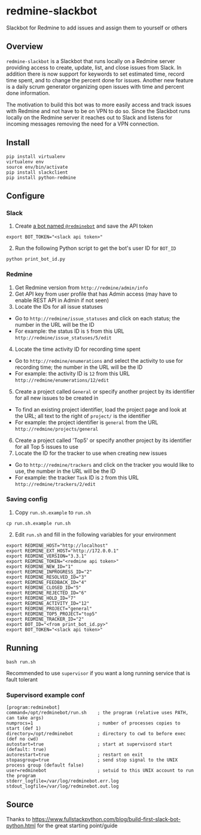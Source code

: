 # redmine-slackbot
Slackbot for Redmine to add issues and assign them to yourself or others

## Overview

`redmine-slackbot` is a Slackbot that runs locally on a Redmine server providing access to create, update, list, and close issues from Slack. In addition there is now support for keywords to set estimated time, record time spent, and to change the percent done for issues. Another new feature is a daily scrum generator organizing open issues with time and percent done information.

The motivation to build this bot was to more easily access and track issues with Redmine and not have to be on VPN to do so. Since the Slackbot runs locally on the Redmine server it reaches out to Slack and listens for incoming messages removing the need for a VPN connection.

## Install

```
pip install virtualenv
virtualenv env
source env/bin/activate
pip install slackclient
pip install python-redmine
```

## Configure

### Slack

1. Create [a bot named `@redminebot`](https://my.slack.com/services/new/bot) and save the API token

 `export BOT_TOKEN="<slack api token>"`

2. Run the following Python script to get the bot's user ID for `BOT_ID`

 `python print_bot_id.py`

### Redmine

1. Get Redmine version from `http://redmine/admin/info`
2. Get API key from user profile that has Admin access (may have to enable REST API in Admin if not seen)
3. Locate the IDs for all issue statuses
 * Go to `http://redmine/issue_statuses` and click on each status; the number in the URL will be the ID
 * For example: the status ID is `5` from this URL `http://redmine/issue_statuses/5/edit`
4. Locate the time activity ID for recording time spent
 * Go to `http://redmine/enumerations` and select the activity to use for recording time; the number in the URL will be the ID
 * For example: the activity ID is `12` from this URL `http://redmine/enumerations/12/edit`
5. Create a project called `General` or specify another project by its identifier for all new issues to be created in
 * To find an existing project identifier, load the project page and look at the URL; all text to the right of `project/` is the identifier
 * For example: the project identifier is `general` from the URL `http://redmine/projects/general`
6. Create a project called 'Top5' or specify another project by its identifier for all Top 5 issues to use
7. Locate the ID for the tracker to use when creating new issues
 * Go to `http://redmine/trackers` and click on the tracker you would like to use, the number in the URL will be the ID
 * For example: the tracker `Task` ID is `2` from this URL `http://redmine/trackers/2/edit`

### Saving config

1. Copy `run.sh.example` to `run.sh`

 `cp run.sh.example run.sh`

2. Edit `run.sh` and fill in the following variables for your environment
```
export REDMINE_HOST="http://localhost"
export REDMINE_EXT_HOST="http://172.0.0.1"
export REDMINE_VERSION="3.3.1"
export REDMINE_TOKEN="<redmine api token>"
export REDMINE_NEW_ID="1"
export REDMINE_INPROGRESS_ID="2"
export REDMINE_RESOLVED_ID="3"
export REDMINE_FEEDBACK_ID="4"
export REDMINE_CLOSED_ID="5"
export REDMINE_REJECTED_ID="6"
export REDMINE_HOLD_ID="7"
export REDMINE_ACTIVITY_ID="12"
export REDMINE_PROJECT="general"
export REDMINE_TOP5_PROJECT="top5"
export REDMINE_TRACKER_ID="2"
export BOT_ID="<from print_bot_id.py>"
export BOT_TOKEN="<slack api token>"
```

## Running

```
bash run.sh
```
Recommended to use `supervisor` if you want a long running service that is fault tolerant

### Supervisord example conf

```
[program:redminebot]
command=/opt/redminebot/run.sh    ; the program (relative uses PATH, can take args)
numprocs=1                        ; number of processes copies to start (def 1)
directory=/opt/redminebot         ; directory to cwd to before exec (def no cwd)
autostart=true                    ; start at supervisord start (default: true)
autorestart=true                  ; restart on exit
stopasgroup=true                  ; send stop signal to the UNIX process group (default false)
user=redminebot                   ; setuid to this UNIX account to run the program
stderr_logfile=/var/log/redminebot.err.log
stdout_logfile=/var/log/redminebot.out.log
```

## Source

Thanks to https://www.fullstackpython.com/blog/build-first-slack-bot-python.html for the great starting point/guide

